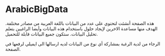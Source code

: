 # ArabicBigData

هذه الصفحة أنشئت لتحتوي على عدد من البيانات باللغة العربية من مصادر مختلفة. الهدف منها مساعدة الاخرين لإيجاد حلول باستخدام هذه البيانات وأيضا الراغبين بتعلم تحليل البيانات. ستكون جميع البيانات قابلة للتحميل.

الرجاء من لدية الرغبة بمشاركة أي نوع من البيانات لديه ارسالها الى ايميلي لرفعها في الصفحة.
